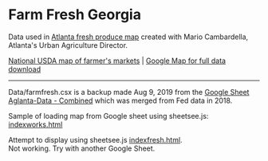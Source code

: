 # Farm Fresh Georgia

Data used in [Atlanta fresh produce map](https://data.georgia.org/#fresh) created with Mario Cambardella, Atlanta's Urban Agriculture Director.  

[National USDA map of farmer's markets](https://www.ams.usda.gov/local-food-directories/farmersmarkets) 
| [Google Map for full data download](https://search.ams.usda.gov/farmersmarkets/googleMapFull.aspx) 


----

Data/farmfresh.csx is a backup made Aug 9, 2019 from the [Google Sheet Aglanta-Data - Combined](https://docs.google.com/spreadsheets/d/1GptBaQgTj1eHvy2xDbZLMSL9_T1f0JRSRPXvCCiP29c/edit#gid=2091880345) which was merged from Fed data in 2018.  

Sample of loading map from Google sheet using sheetsee.js: [indexworks.html](indexworks.html)  

Attempt to display using sheetsee.js [indexfresh.html](indexfresh.html).<br>
Not working. Try with another Google Sheet.  

  
 




